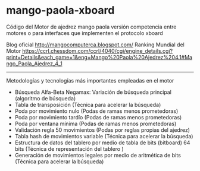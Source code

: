 # mango-paola-xboard

Código del Motor de ajedrez mango paola versión competencia entre motores o para interfaces que implementen el protocolo xboard

Blog oficial http://mangocomputerca.blogspot.com/
Ranking Mundial del Motor https://ccrl.chessdom.com/ccrl/4040/cgi/engine_details.cgi?print=Details&each_game=1&eng=Mango%20Paola%20Ajedrez%204.1#Mango_Paola_Ajedrez_4_1

**************************************************************************************************

Metodologías y tecnologías más importantes empleadas en el motor

* Búsqueda Alfa-Beta Negamax: Variación de búsqueda principal (algoritmo de búsqueda)
* Tabla de transposición (Técnica para acelerar la búsqueda)
* Poda por movimiento nulo (Podas de ramas menos prometedoras)
* Poda por movimiento tardío (Podas de ramas menos prometedoras)
* Poda por ventana mínima  (Podas de ramas menos prometedoras)
* Validación regla 50 movimientos (Podas por reglas propias del ajedrez)
* Tabla hash de movimientos variable (Técnica para acelerar la búsqueda)
* Estructura de datos del tablero por medio de tabla de bits (bitboard) 64 bits (Técnica de representación del tablero )
* Generación de movimientos legales por medio de aritmética de bits (Técnica para acelerar la búsqueda)
